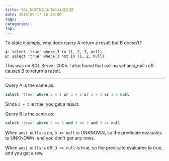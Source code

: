 ```yaml
---
title: SQL_NOTIN与IN中NULL值问题
date: 2018-07-17 16:45:00
tags: 
categories: 
top:
---
```


To state it simply, why does query A return a result but B doesn't?

```
A: select 'true' where 3 in (1, 2, 3, null)
B: select 'true' where 3 not in (1, 2, null)
```
This was on SQL Server 2005. I also found that calling set ansi_nulls off causes B to return a result.

---

Query A is the same as:
```sql
select 'true' where 3 = 1 or 3 = 2 or 3 = 3 or 3 = null
```
Since `3 = 3` is true, you get a result.

Query B is the same as:
```sql
select 'true' where 3 <> 1 and 3 <> 2 and 3 <> null
```
When `ansi_nulls` is on, `3 <> null` is UNKNOWN, so the predicate evaluates to UNKNOWN, and you don't get any rows.

When `ansi_nulls` is off, `3 <> null` is true, so the predicate evaluates to true, and you get a row.